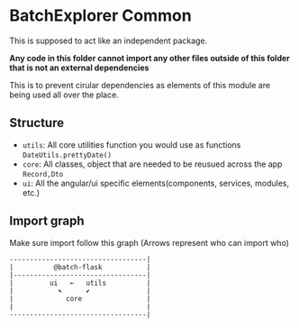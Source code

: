 # BatchExplorer Common

This is supposed to act like an independent package.

**Any code in this folder cannot import any other files outside of this folder that is not an external dependencies**

This is to prevent cirular dependencies as elements of this module are being used all over the place.

## Structure

* `utils`: All core utilities function you would use as functions `DateUtils.prettyDate()`
* `core`:  All classes, object that are needed to be reusued across the app `Record,Dto`
* `ui`:    All the angular/ui specific elements(components, services, modules, etc.)

## Import graph

Make sure import follow this graph (Arrows represent who can import who)

```text
----------------------------------|
|          @batch-flask           |
|---------------------------------|
|         ui   ←   utils          |
|           ⬉      ⬋              |
|             core                |
|                                 |
----------------------------------|
```
